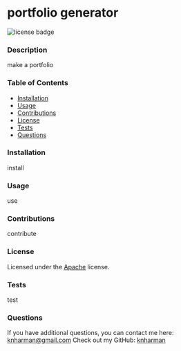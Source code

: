 # portfolio generator
  ![license badge](https://img.shields.io/badge/license-Apache-blue)
  ### Description
  make a portfolio
  ### Table of Contents
  * [Installation](#installation)
  * [Usage](#usage)
  * [Contributions](#contributions)
  * [License](#license)
  * [Tests](#tests)
  * [Questions](#questions)
  ### Installation
  install
  ### Usage
  use
  ### Contributions
  contribute
  ### License
  Licensed under the [Apache](https://choosealicense.com/licenses/apache-2.0/) license.
  ### Tests
  test
  ### Questions
  If you have additional questions, you can contact me here: knharman@gmail.com
  Check out my GitHub: [knharman](https://github.com/knharman)
  